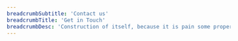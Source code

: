 ```yaml
---
breadcrumbSubtitle: 'Contact us'
breadcrumbTitle: 'Get in Touch'
breadcrumbDesc: 'Construction of itself, because it is pain some proper style design occur are pleasure'
---
```


